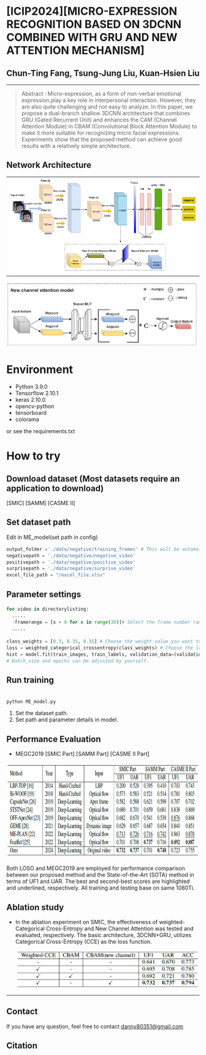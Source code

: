 # [ICIP2024][MICRO-EXPRESSION RECOGNITION BASED ON 3DCNN COMBINED WITH GRU AND NEW ATTENTION MECHANISM]

## Chun-Ting Fang, Tsung-Jung Liu, Kuan-Hsien Liu  

***
> Abstract : Micro-expression, as a form of non-verbal emotional expression,play a key role in interpersonal interaction. However,
they are also quite challenging and not easy to analyze. In this paper, we propose a dual-branch shallow 3DCNN architecture
that combines GRU (Gated Recurrent Unit) and enhances the CAM (Channel Attention Module) in CBAM (Convolutional Block Attention Module)
> to make it more suitable for recognizing micro facial expressions. Experiments show that the
proposed method can achieve good results with a relatively simple architecture.


## Network Architecture  

<table>
  <tr>
    <td colspan="2">
  <img src = "https://github.com/dannyFan-0201/ICIP_2024/blob/main/img/architecture.PNG" alt="CMFNet" width="800"> </td>  
  </tr>
  </table>
  <img src = "https://github.com/dannyFan-0201/ICIP_2024/blob/main/img/CBAM.PNG" alt="CMFNet" width="500">


# Environment
- Python 3.9.0
- Tensorflow 2.10.1
- keras	2.10.0
- opencv-python	
- tensorboard	
- colorama
  
or see the requirements.txt

# How to try

## Download dataset (Most datasets require an application to download)
[SMIC] [SAMM] [CASME II]

## Set dataset path

Edit in ME_model(set path in config)

```python
output_folder ='./data/negative/training_frames' # This will be automatically generated.
negativepath = './data/negative/negative_video'
positivepath = './data/negative/positive_video'
surprisepath = './data/negative/surprise_video'
excel_file_path = "/excel_file.xlsx"

```

## Parameter settings

```python
for video in directorylisting:
  .....
  -framerange = [x + 0 for x in range(30)]# Select the frame number range to enter.
  .....

class_weights = [0.3, 0.35, 0.35] # Choose the weight value you want to give(negative/positive/surprise).
loss = weighted_categorical_crossentropy(class_weights) # Choose the loss function to use.
hist = model.fit(train_images, train_labels, validation_data=(validation_images, validation_labels), callbacks=callbacks_list, batch_size=8, epochs=200, shuffle=True)
# Batch_size and epochs can be adjusted by yourself.

```

## Run training
```python

python ME_model.py 

```
1. Set the dataset path.
2. Set path and parameter details in model.
   
## Performance Evaluation

- MEGC2019 [SMIC Part] [SAMM Part] [CASME II Part]

<img src="https://github.com/dannyFan-0201/ICIP_2024/blob/main/img/performance.PNG" width="1000" height="250">

Both LOSO and MEGC2019 are employed for performance comparison between our proposed method and the
State-of-the-Art (SOTA) method in terms of UF1 and UAR. The best and second-best scores are highlighted and underlined,
respectively.
All training and testing base on same 1080Ti.

## Ablation study

- In the ablation experiment on SMIC, the effectiveness of weighted-Categorical Cross-Entropy and New Channel
  Attention was tested and evaluated, respectively. The basic architecture, 3DCNN+GRU, utilizes Categorical Cross-Entropy (CCE) as the loss function.
  
  <img src="https://github.com/dannyFan-0201/ICIP_2024/blob/main/img/ab.PNG" width="500" height="100">

---
## Contact
If you have any question, feel free to contact danny80351@gmail.com

## Citation
```

